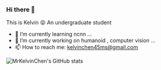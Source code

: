 ### Hi there 👋

This is Kelvin 😝 An undergraduate student

- 🌱 I’m currently learning ncnn ...
- 🔭 I’m currently working on humanoid , computer vision ...
- 📫 How to reach me: kelvinchen45ms@gmail.com 

![MrKelvinChen's GitHub stats](https://github-readme-stats-nkr3an2gg-mrkelvinchen.vercel.app/api?username=MrKelvinChen&show_icons=true&include_all_commits=true&count_private=true)

<!--
**MrKelvinChen/MrKelvinChen** is a ✨ _special_ ✨ repository because its `README.md` (this file) appears on your GitHub profile.

Here are some ideas to get you started:

- 👯 I’m looking to collaborate on ...
- 🤔 I’m looking for help with ...
- 💬 Ask me about ...
- 😄 Pronouns: ...
- ⚡ Fun fact: ...
[![Top Langs](https://github-readme-stats.vercel.app/api/top-langs/?username=MrKelvinChen&layout=compact)](https://github.com/MrKelvinChen/github-readme-stats)
-->
